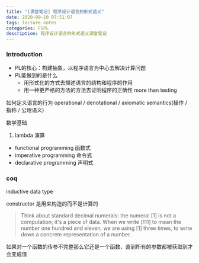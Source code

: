 ```yaml
---
title: "[课堂笔记] 程序设计语言的形式语义"
date: 2020-09-10 07:51:07
tags: lecture notes
categories: FSPL 
description: 程序设计语言的形式语义课堂笔记
---
```

 
### Introduction

- PL的核心：构建抽象，以程序语言为中心去解决计算问题
- PL能做到的是什么
  - 用形式化的方式去描述语言的结构和程序的作用
  - 用一种更严格的方法的方法去证明程序的正确性 more than testing 
  
如何定义语言的行为
operational / denotational / axiomatic semantics(操作 / 指称 / 公理语义)

数学基础
1. lambda 演算
- functional programming 函数式
- imperative programming 命令式
- declarative programming 声明式

### coq
inductive data type

constructor 是用来构造的而不是计算的
> Think about standard decimal numerals: the numeral [1] is not a computation; it's a piece of data. When we write [111] to mean the number one hundred and eleven, we are using [1] three times, to write down a concrete representation of a number.

如果对一个函数的传参不完整那么它还是一个函数，直到所有的参数都被获取到才会变成值